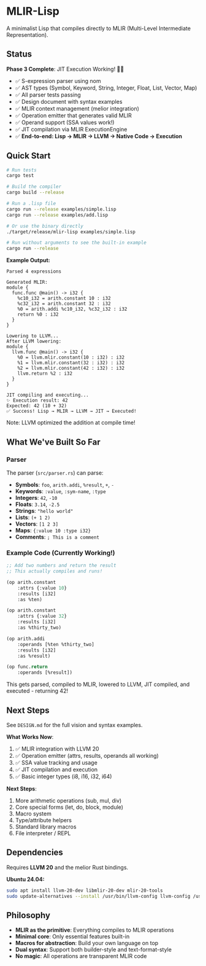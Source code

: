 # MLIR-Lisp

A minimalist Lisp that compiles directly to MLIR (Multi-Level Intermediate Representation).

## Status

**Phase 3 Complete**: JIT Execution Working! 🎉🚀
- ✅ S-expression parser using nom
- ✅ AST types (Symbol, Keyword, String, Integer, Float, List, Vector, Map)
- ✅ All parser tests passing
- ✅ Design document with syntax examples
- ✅ MLIR context management (melior integration)
- ✅ Operation emitter that generates valid MLIR
- ✅ Operand support (SSA values work!)
- ✅ JIT compilation via MLIR ExecutionEngine
- ✅ **End-to-end: Lisp → MLIR → LLVM → Native Code → Execution**

## Quick Start

```bash
# Run tests
cargo test

# Build the compiler
cargo build --release

# Run a .lisp file
cargo run --release examples/simple.lisp
cargo run --release examples/add.lisp

# Or use the binary directly
./target/release/mlir-lisp examples/simple.lisp

# Run without arguments to see the built-in example
cargo run --release
```

**Example Output:**
```
Parsed 4 expressions

Generated MLIR:
module {
  func.func @main() -> i32 {
    %c10_i32 = arith.constant 10 : i32
    %c32_i32 = arith.constant 32 : i32
    %0 = arith.addi %c10_i32, %c32_i32 : i32
    return %0 : i32
  }
}

Lowering to LLVM...
After LLVM lowering:
module {
  llvm.func @main() -> i32 {
    %0 = llvm.mlir.constant(10 : i32) : i32
    %1 = llvm.mlir.constant(32 : i32) : i32
    %2 = llvm.mlir.constant(42 : i32) : i32
    llvm.return %2 : i32
  }
}

JIT compiling and executing...
✨ Execution result: 42
Expected: 42 (10 + 32)
✅ Success! Lisp → MLIR → LLVM → JIT → Executed!
```

Note: LLVM optimized the addition at compile time!

## What We've Built So Far

### Parser
The parser (`src/parser.rs`) can parse:
- **Symbols**: `foo`, `arith.addi`, `%result`, `+`, `-`
- **Keywords**: `:value`, `:sym-name`, `:type`
- **Integers**: `42`, `-10`
- **Floats**: `3.14`, `-2.5`
- **Strings**: `"hello world"`
- **Lists**: `(+ 1 2)`
- **Vectors**: `[1 2 3]`
- **Maps**: `{:value 10 :type i32}`
- **Comments**: `; This is a comment`

### Example Code (Currently Working!)

```lisp
;; Add two numbers and return the result
;; This actually compiles and runs!

(op arith.constant
    :attrs {:value 10}
    :results [i32]
    :as %ten)

(op arith.constant
    :attrs {:value 32}
    :results [i32]
    :as %thirty_two)

(op arith.addi
    :operands [%ten %thirty_two]
    :results [i32]
    :as %result)

(op func.return
    :operands [%result])
```

This gets parsed, compiled to MLIR, lowered to LLVM, JIT compiled, and executed - returning 42!

## Next Steps

See `DESIGN.md` for the full vision and syntax examples.

**What Works Now**:
1. ✅ MLIR integration with LLVM 20
2. ✅ Operation emitter (attrs, results, operands all working)
3. ✅ SSA value tracking and usage
4. ✅ JIT compilation and execution
5. ✅ Basic integer types (i8, i16, i32, i64)

**Next Steps**:
1. More arithmetic operations (sub, mul, div)
2. Core special forms (let, do, block, module)
3. Macro system
4. Type/attribute helpers
5. Standard library macros
6. File interpreter / REPL

## Dependencies

Requires **LLVM 20** and the melior Rust bindings.

**Ubuntu 24.04:**
```bash
sudo apt install llvm-20-dev libmlir-20-dev mlir-20-tools
sudo update-alternatives --install /usr/bin/llvm-config llvm-config /usr/bin/llvm-config-20 100
```

## Philosophy

- **MLIR as the primitive**: Everything compiles to MLIR operations
- **Minimal core**: Only essential features built-in
- **Macros for abstraction**: Build your own language on top
- **Dual syntax**: Support both builder-style and text-format-style
- **No magic**: All operations are transparent MLIR code
